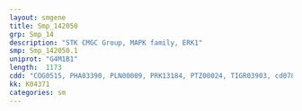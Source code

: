```yaml
---
layout: smgene
title: Smp_142050
grp: Smp_14
description: "STK CMGC Group, MAPK family, ERK1"
smp: Smp_142050.1
uniprot: "G4M1B1"
length:  1173
cdd: "COG0515, PHA03390, PLN00009, PRK13184, PTZ00024, TIGR03903, cd07849, cl21453, pfam00069, smart00220"
kk: K04371
categories: sm
---
```

